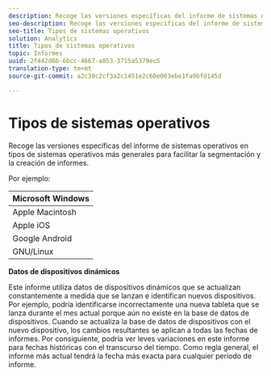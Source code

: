 ```yaml
---
description: Recoge las versiones específicas del informe de sistemas operativos en tipos de sistemas operativos más generales para facilitar la segmentación y la creación de informes.
seo-description: Recoge las versiones específicas del informe de sistemas operativos en tipos de sistemas operativos más generales para facilitar la segmentación y la creación de informes.
seo-title: Tipos de sistemas operativos
solution: Analytics
title: Tipos de sistemas operativos
topic: Informes
uuid: 2f442d6b-6bcc-4667-a853-3715a5379ec5
translation-type: tm+mt
source-git-commit: a2c38c2cf3a2c1451e2c60e003ebe1fa9bfd145d

---
```



# Tipos de sistemas operativos

Recoge las versiones específicas del informe de sistemas operativos en tipos de sistemas operativos más generales para facilitar la segmentación y la creación de informes.

Por ejemplo:

| Microsoft Windows |
|---|
| Apple Macintosh |
| Apple iOS |
| Google Android |
| GNU/Linux |

**Datos de dispositivos dinámicos**

Este informe utiliza datos de dispositivos dinámicos que se actualizan constantemente a medida que se lanzan e identifican nuevos dispositivos. Por ejemplo, podría identificarse incorrectamente una nueva tableta que se lanza durante el mes actual porque aún no existe en la base de datos de dispositivos. Cuando se actualiza la base de datos de dispositivos con el nuevo dispositivo, los cambios resultantes se aplican a todas las fechas de informes. Por consiguiente, podría ver leves variaciones en este informe para fechas históricas con el transcurso del tiempo. Como regla general, el informe más actual tendrá la fecha más exacta para cualquier período de informe.
